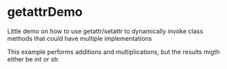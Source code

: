# getattrDemo

Little demo on how to use getattr/setattr to dynamically invoke class methods that could have multiple implementations

This example performs additions and multiplications, but the results migth either be int or str.

